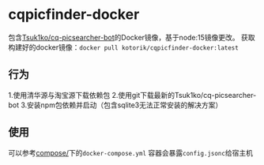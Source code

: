 # cqpicfinder-docker
包含[Tsuk1ko/cq-picsearcher-bot](https://github.com/Tsuk1ko/cq-picsearcher-bot)的Docker镜像，基于node:15镜像更改。
获取构建好的docker镜像：```docker pull kotorik/cqpicfinder-docker:latest```
## 行为
1.使用清华源与淘宝源下载依赖包
2.使用git下载最新的Tsuk1ko/cq-picsearcher-bot
3.安装npm包依赖并启动（包含sqlite3无法正常安装的解决方案）

## 使用
可以参考[compose/](https://github.com/KotoriK/cqpicfinder-docker/tree/master/compose)下的```docker-compose.yml```
容器会暴露```config.jsonc```给宿主机

